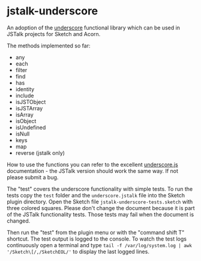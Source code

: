# jstalk-underscore

An adoption of the [underscore](https://github.com/jashkenas/underscore) functional library which can be used in JSTalk projects for Sketch and Acorn.

The methods implemented so far:
- any
- each
- filter
- find
- has
- identity
- include
- isJSTObject
- isJSTArray
- isArray
- isObject
- isUndefined
- isNull
- keys
- map
- reverse (jstalk only)

How to use the functions you can refer to the excellent [underscore.js](http://underscorejs.org/) documentation - the JSTalk version should work the same way. If not please submit a bug.

The "test" covers the underscore functionality with simple tests. To run the tests copy the `test` folder and the `underscore.jstalk` file into the Sketch plugin directory. Open the Sketch file `jstalk-underscore-tests.sketch` with three colored squares. Please don't change the document because it is part of the JSTalk functionality tests. Those tests may fail when the document is changed.

Then run the "test" from the plugin menu or with the "command shift T" shortcut. The test output is logged to the console. To watch the test logs continuously open a terminal and type 
`tail -f /var/log/system.log | awk '/Sketch\[/,/SketchEOL/'` 
to display the last logged lines.